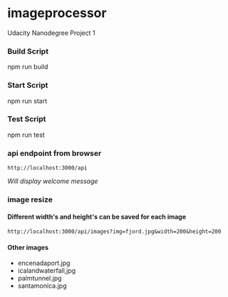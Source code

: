 # imageprocessor
Udacity Nanodegree Project 1
### Build Script
npm run build
### Start Script
npm run start
### Test Script
npm run test

### api endpoint from browser
`http://localhost:3000/api`

*Will display welcome message*

### image resize
#### Different width's and height's can be saved for each image

`http://localhost:3000/api/images?img=fjord.jpg&width=200&height=200`

#### Other images

- encenadaport.jpg
- icalandwaterfall,jpg
- palmtunnel.jpg
- santamonica.jpg
